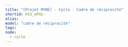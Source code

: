 ```yaml
---
title: "[Projet MYNE] - Cycle - Cadre de réciprocité"
shortid: H1U_wPHz-
alias:
model: "cadre de réciprocité"
tags:
node: 
  - cycle
---
```


